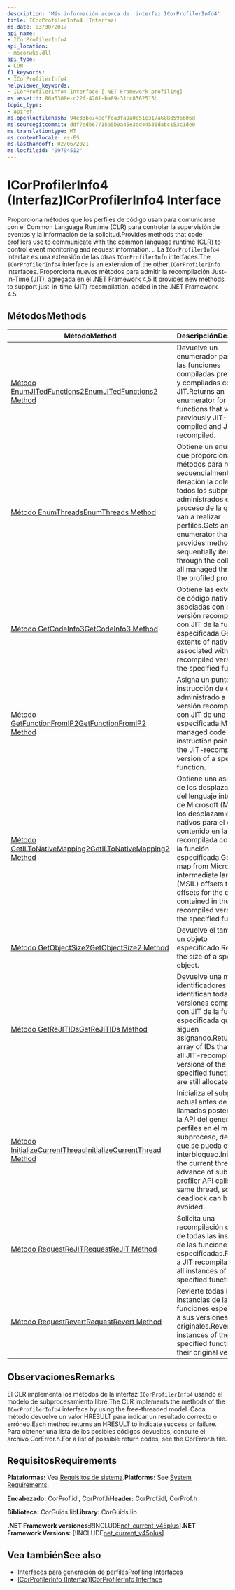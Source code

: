 ```yaml
---
description: 'Más información acerca de: interfaz ICorProfilerInfo4'
title: ICorProfilerInfo4 (Interfaz)
ms.date: 03/30/2017
api_name:
- ICorProfilerInfo4
api_location:
- mscorwks.dll
api_type:
- COM
f1_keywords:
- ICorProfilerInfo4
helpviewer_keywords:
- ICorProfilerInfo4 interface [.NET Framework profiling]
ms.assetid: 80a5308e-c22f-4201-ba89-31cc8562515b
topic_type:
- apiref
ms.openlocfilehash: 94e33be74ccffea3fa9a0e51e317a6888596606d
ms.sourcegitcommit: ddf7edb67715a5b9a45e3dd44536dabc153c1de0
ms.translationtype: MT
ms.contentlocale: es-ES
ms.lasthandoff: 02/06/2021
ms.locfileid: "99794512"
---
```

# <a name="icorprofilerinfo4-interface"></a><span data-ttu-id="180d9-103">ICorProfilerInfo4 (Interfaz)</span><span class="sxs-lookup"><span data-stu-id="180d9-103">ICorProfilerInfo4 Interface</span></span>

<span data-ttu-id="180d9-104">Proporciona métodos que los perfiles de código usan para comunicarse con el Common Language Runtime (CLR) para controlar la supervisión de eventos y la información de la solicitud.</span><span class="sxs-lookup"><span data-stu-id="180d9-104">Provides methods that code profilers use to communicate with the common language runtime (CLR) to control event monitoring and request information.</span></span> <span data-ttu-id="180d9-105">.</span><span class="sxs-lookup"><span data-stu-id="180d9-105">.</span></span> <span data-ttu-id="180d9-106">La `ICorProfilerInfo4` interfaz es una extensión de las otras `ICorProfilerInfo` interfaces.</span><span class="sxs-lookup"><span data-stu-id="180d9-106">The `ICorProfilerInfo4` interface is an extension of the other `ICorProfilerInfo` interfaces.</span></span> <span data-ttu-id="180d9-107">Proporciona nuevos métodos para admitir la recompilación Just-in-Time (JIT), agregada en el .NET Framework 4,5.</span><span class="sxs-lookup"><span data-stu-id="180d9-107">It provides new methods to support just-in-time (JIT) recompilation, added in the .NET Framework 4.5.</span></span>  
  
## <a name="methods"></a><span data-ttu-id="180d9-108">Métodos</span><span class="sxs-lookup"><span data-stu-id="180d9-108">Methods</span></span>  
  
|<span data-ttu-id="180d9-109">Método</span><span class="sxs-lookup"><span data-stu-id="180d9-109">Method</span></span>|<span data-ttu-id="180d9-110">Descripción</span><span class="sxs-lookup"><span data-stu-id="180d9-110">Description</span></span>|  
|------------|-----------------|  
|[<span data-ttu-id="180d9-111">Método EnumJITedFunctions2</span><span class="sxs-lookup"><span data-stu-id="180d9-111">EnumJITedFunctions2 Method</span></span>](icorprofilerinfo4-enumjitedfunctions2-method.md)|<span data-ttu-id="180d9-112">Devuelve un enumerador para todas las funciones compiladas previamente y compiladas con JIT.</span><span class="sxs-lookup"><span data-stu-id="180d9-112">Returns an enumerator for all functions that were previously JIT-compiled and JIT-recompiled.</span></span>|  
|[<span data-ttu-id="180d9-113">Método EnumThreads</span><span class="sxs-lookup"><span data-stu-id="180d9-113">EnumThreads Method</span></span>](icorprofilerinfo4-enumthreads-method.md)|<span data-ttu-id="180d9-114">Obtiene un enumerador que proporciona métodos para recorrer secuencialmente en iteración la colección de todos los subprocesos administrados en el proceso de la que se van a realizar perfiles.</span><span class="sxs-lookup"><span data-stu-id="180d9-114">Gets an enumerator that provides methods to sequentially iterate through the collection of all managed threads in the profiled process.</span></span>|  
|[<span data-ttu-id="180d9-115">Método GetCodeInfo3</span><span class="sxs-lookup"><span data-stu-id="180d9-115">GetCodeInfo3 Method</span></span>](icorprofilerinfo4-getcodeinfo3-method.md)|<span data-ttu-id="180d9-116">Obtiene las extensiones de código nativo asociadas con la versión recompilada con JIT de la función especificada.</span><span class="sxs-lookup"><span data-stu-id="180d9-116">Gets the extents of native code associated with the JIT-recompiled version of the specified function.</span></span>|  
|[<span data-ttu-id="180d9-117">Método GetFunctionFromIP2</span><span class="sxs-lookup"><span data-stu-id="180d9-117">GetFunctionFromIP2 Method</span></span>](icorprofilerinfo4-getfunctionfromip2-method.md)|<span data-ttu-id="180d9-118">Asigna un puntero de instrucción de código administrado a la versión recompilada con JIT de una función especificada.</span><span class="sxs-lookup"><span data-stu-id="180d9-118">Maps a managed code instruction pointer to the JIT-recompiled version of a specified function.</span></span>|  
|[<span data-ttu-id="180d9-119">Método GetILToNativeMapping2</span><span class="sxs-lookup"><span data-stu-id="180d9-119">GetILToNativeMapping2 Method</span></span>](icorprofilerinfo4-getiltonativemapping2-method.md)|<span data-ttu-id="180d9-120">Obtiene una asignación de los desplazamientos del lenguaje intermedio de Microsoft (MSIL) a los desplazamientos nativos para el código contenido en la versión recompilada con JIT de la función especificada.</span><span class="sxs-lookup"><span data-stu-id="180d9-120">Gets a map from Microsoft intermediate language (MSIL) offsets to native offsets for the code contained in the JIT-recompiled version of the specified function .</span></span>|  
|[<span data-ttu-id="180d9-121">Método GetObjectSize2</span><span class="sxs-lookup"><span data-stu-id="180d9-121">GetObjectSize2 Method</span></span>](icorprofilerinfo4-getobjectsize2-method.md)|<span data-ttu-id="180d9-122">Devuelve el tamaño de un objeto especificado.</span><span class="sxs-lookup"><span data-stu-id="180d9-122">Returns the size of a specified object.</span></span>|  
|[<span data-ttu-id="180d9-123">Método GetReJITIDs</span><span class="sxs-lookup"><span data-stu-id="180d9-123">GetReJITIDs Method</span></span>](icorprofilerinfo4-getrejitids-method.md)|<span data-ttu-id="180d9-124">Devuelve una matriz de identificadores que identifican todas las versiones compiladas con JIT de la función especificada que se siguen asignando.</span><span class="sxs-lookup"><span data-stu-id="180d9-124">Returns an array of IDs that identify all JIT-recompiled versions of the specified function that are still allocated.</span></span>|  
|[<span data-ttu-id="180d9-125">Método InitializeCurrentThread</span><span class="sxs-lookup"><span data-stu-id="180d9-125">InitializeCurrentThread Method</span></span>](icorprofilerinfo4-initializecurrentthread-method.md)|<span data-ttu-id="180d9-126">Inicializa el subproceso actual antes de las llamadas posteriores a la API del generador de perfiles en el mismo subproceso, de modo que se pueda evitar el interbloqueo.</span><span class="sxs-lookup"><span data-stu-id="180d9-126">Initializes the current thread in advance of subsequent profiler API calls on the same thread, so that deadlock can be avoided.</span></span>|  
|[<span data-ttu-id="180d9-127">Método RequestReJIT</span><span class="sxs-lookup"><span data-stu-id="180d9-127">RequestReJIT Method</span></span>](icorprofilerinfo4-requestrejit-method.md)|<span data-ttu-id="180d9-128">Solicita una recompilación con JIT de todas las instancias de las funciones especificadas.</span><span class="sxs-lookup"><span data-stu-id="180d9-128">Requests a JIT recompilation of all instances of the specified functions.</span></span>|  
|[<span data-ttu-id="180d9-129">Método RequestRevert</span><span class="sxs-lookup"><span data-stu-id="180d9-129">RequestRevert Method</span></span>](icorprofilerinfo4-requestrevert-method.md)|<span data-ttu-id="180d9-130">Revierte todas las instancias de las funciones especificadas a sus versiones originales.</span><span class="sxs-lookup"><span data-stu-id="180d9-130">Reverts all instances of the specified functions to their original versions.</span></span>|  
  
## <a name="remarks"></a><span data-ttu-id="180d9-131">Observaciones</span><span class="sxs-lookup"><span data-stu-id="180d9-131">Remarks</span></span>  

 <span data-ttu-id="180d9-132">El CLR implementa los métodos de la interfaz `ICorProfilerInfo4` usando el modelo de subprocesamiento libre.</span><span class="sxs-lookup"><span data-stu-id="180d9-132">The CLR implements the methods of the `ICorProfilerInfo4` interface by using the free-threaded model.</span></span> <span data-ttu-id="180d9-133">Cada método devuelve un valor HRESULT para indicar un resultado correcto o erróneo.</span><span class="sxs-lookup"><span data-stu-id="180d9-133">Each method returns an HRESULT to indicate success or failure.</span></span> <span data-ttu-id="180d9-134">Para obtener una lista de los posibles códigos devueltos, consulte el archivo CorError.h.</span><span class="sxs-lookup"><span data-stu-id="180d9-134">For a list of possible return codes, see the CorError.h file.</span></span>  
  
## <a name="requirements"></a><span data-ttu-id="180d9-135">Requisitos</span><span class="sxs-lookup"><span data-stu-id="180d9-135">Requirements</span></span>  

 <span data-ttu-id="180d9-136">**Plataformas:** Vea [Requisitos de sistema](../../get-started/system-requirements.md).</span><span class="sxs-lookup"><span data-stu-id="180d9-136">**Platforms:** See [System Requirements](../../get-started/system-requirements.md).</span></span>  
  
 <span data-ttu-id="180d9-137">**Encabezado:** CorProf.idl, CorProf.h</span><span class="sxs-lookup"><span data-stu-id="180d9-137">**Header:** CorProf.idl, CorProf.h</span></span>  
  
 <span data-ttu-id="180d9-138">**Biblioteca:** CorGuids.lib</span><span class="sxs-lookup"><span data-stu-id="180d9-138">**Library:** CorGuids.lib</span></span>  
  
 <span data-ttu-id="180d9-139">**.NET Framework versiones:**[!INCLUDE[net_current_v45plus](../../../../includes/net-current-v45plus-md.md)]</span><span class="sxs-lookup"><span data-stu-id="180d9-139">**.NET Framework Versions:** [!INCLUDE[net_current_v45plus](../../../../includes/net-current-v45plus-md.md)]</span></span>  
  
## <a name="see-also"></a><span data-ttu-id="180d9-140">Vea también</span><span class="sxs-lookup"><span data-stu-id="180d9-140">See also</span></span>

- [<span data-ttu-id="180d9-141">Interfaces para generación de perfiles</span><span class="sxs-lookup"><span data-stu-id="180d9-141">Profiling Interfaces</span></span>](profiling-interfaces.md)
- [<span data-ttu-id="180d9-142">ICorProfilerInfo (Interfaz)</span><span class="sxs-lookup"><span data-stu-id="180d9-142">ICorProfilerInfo Interface</span></span>](icorprofilerinfo-interface.md)
